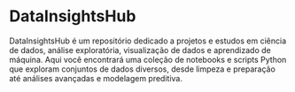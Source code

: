 # DataInsightsHub
DataInsightsHub é um repositório dedicado a projetos e estudos em ciência de dados, análise exploratória, visualização de dados e aprendizado de máquina. Aqui você encontrará uma coleção de notebooks e scripts Python que exploram conjuntos de dados diversos, desde limpeza e preparação até análises avançadas e modelagem preditiva.
